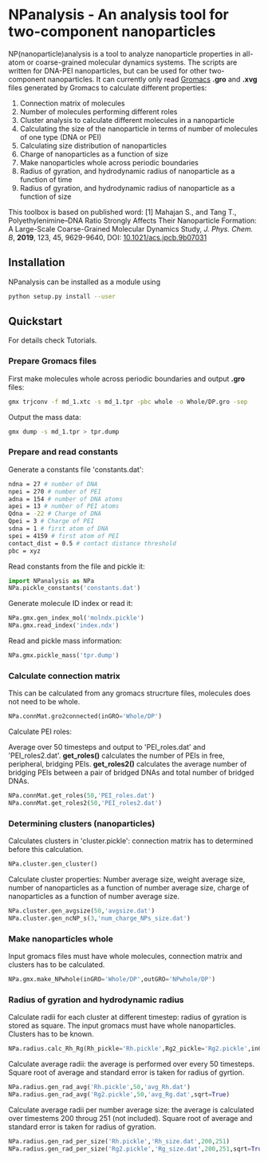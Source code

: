 # NPanalysis - An analysis tool for two-component nanoparticles

NP(nanoparticle)analysis is a tool to analyze nanoparticle properties in all-atom or coarse-grained molecular dynamics systems. The scripts are written for DNA-PEI nanoparticles, but can be used for other two-component nanoparticles. It can currently only read [Gromacs](https://manual.gromacs.org/archive/5.0.4/online/gro.html) **.gro** and **.xvg** files generated by Gromacs to calculate different properties:

1. Connection matrix of molecules
2. Number of molecules performing different roles
3. Cluster analysis to calculate different molecules in a nanoparticle
4. Calculating the size of the nanoparticle in terms of number of molecules of one type (DNA or PEI)
5. Calculating size distribution of nanoparticles
6. Charge of nanoparticles as a function of size
7. Make nanoparticles whole across periodic boundaries
7. Radius of gyration, and hydrodynamic radius of nanoparticle as a function of time
8. Radius of gyration, and hydrodynamic radius of nanoparticle as a function of size

This toolbox is based on published word:
[1] Mahajan S., and Tang T., Polyethylenimine–DNA Ratio Strongly Affects Their Nanoparticle Formation: A Large-Scale Coarse-Grained Molecular Dynamics Study, *J. Phys. Chem. B*, **2019**, 123, 45, 9629-9640, DOI: [10.1021/acs.jpcb.9b07031](https://pubs.acs.org/doi/abs/10.1021/acs.jpcb.9b07031)

## Installation

NPanalysis can be installed as a module using
 
```bash
python setup.py install --user
```

## Quickstart

For details check Tutorials.

### Prepare Gromacs files

First make molecules whole across periodic boundaries and output **.gro** files:

```bash
gmx trjconv -f md_1.xtc -s md_1.tpr -pbc whole -o Whole/DP.gro -sep
```

Output the mass data:

```bash
gmx dump -s md_1.tpr > tpr.dump
```

### Prepare and read constants

Generate a constants file 'constants.dat':

```bash
ndna = 27 # number of DNA 
npei = 270 # number of PEI
adna = 154 # number of DNA atoms
apei = 13 # number of PEI atoms
Qdna = -22 # Charge of DNA
Qpei = 3 # Charge of PEI
sdna = 1 # first atom of DNA
spei = 4159 # first atom of PEI
contact_dist = 0.5 # contact distance threshold
pbc = xyz

```

Read constants from the file and pickle it:

```python
import NPanalysis as NPa
NPa.pickle_constants('constants.dat')
```

Generate molecule ID index or read it:
```python
NPa.gmx.gen_index_mol('molndx.pickle')
NPa.gmx.read_index('index.ndx')
```
Read and pickle mass information:

```python
NPa.gmx.pickle_mass('tpr.dump')
```

### Calculate connection matrix

This can be calculated from any gromacs strucrture files, molecules does not need to be whole.

```python
NPa.connMat.gro2connected(inGRO='Whole/DP')
```
Calculate PEI roles:

Average over 50 timesteps and output to 'PEI\_roles.dat' and 'PEI\_roles2.dat'. **get\_roles()** calculates the number of PEIs in free, peripheral, bridging PEIs. **get\_roles2()** calculates the average number of bridging PEIs between a pair of bridged DNAs and total number of bridged DNAs.

```python
NPa.connMat.get_roles(50,'PEI_roles.dat')
NPa.connMat.get_roles2(50,'PEI_roles2.dat')
```

### Determining clusters (nanoparticles)

Calculates clusters in 'cluster.pickle': connection matrix has to determined before this calculation.

```python
NPa.cluster.gen_cluster()
```

Calculate cluster properties: Number average size, weight average size, number of nanoparticles as a function of number average size, charge of nanoparticles as a function of number average size. 

```python
NPa.cluster.gen_avgsize(50,'avgsize.dat')
NPa.cluster.gen_ncNP_s(3,'num_charge_NPs_size.dat')
```

### Make nanoparticles whole

Input gromacs files must have whole molecules, connection matrix and clusters has to be calculated.
```python
NPa.gmx.make_NPwhole(inGRO='Whole/DP',outGRO='NPwhole/DP')
```

### Radius of gyration and hydrodynamic radius

Calculate radii for each cluster at different timestep: radius of gyration is stored as square. The input gromacs must have whole nanoparticles. Clusters has to be known.

```python
NPa.radius.calc_Rh_Rg(Rh_pickle='Rh.pickle',Rg2_pickle='Rg2.pickle',inGRO='NPwhole/DP')
```

Calculate average radii: the average is performed over every 50 timesteps. Square root of average and standard error is taken for radius of gyrtion. 

```python
NPa.radius.gen_rad_avg('Rh.pickle',50,'avg_Rh.dat')
NPa.radius.gen_rad_avg('Rg2.pickle',50,'avg_Rg.dat',sqrt=True)
```

Calculate average radii per number average size: the average is calculated over timestems 200 throug 251 (not included). Square root of average and standard error is taken for radius of gyration.

```python
NPa.radius.gen_rad_per_size('Rh.pickle','Rh_size.dat',200,251)
NPa.radius.gen_rad_per_size('Rg2.pickle','Rg_size.dat',200,251,sqrt=True)
``` 
